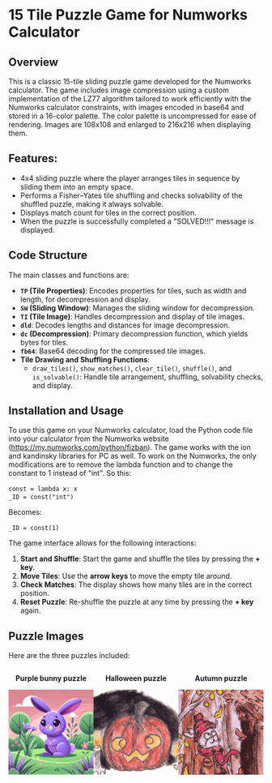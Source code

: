 # 15 Tile Puzzle Game for Numworks Calculator
## Overview

This is a classic 15-tile sliding puzzle game developed for the Numworks calculator. The game includes image compression using a custom implementation of the LZ77 algorithm tailored to work efficiently with the Numworks calculator constraints, with images encoded in base64 and stored in a 16-color palette. The color palette is uncompressed for ease of rendering. Images are 108x108 and enlarged to 216x216 when displaying them.

## Features:

- 4x4 sliding puzzle where the player arranges tiles in sequence by sliding them into an empty space.
- Performs a Fisher–Yates tile shuffling and checks solvability of the shuffled puzzle, making it always solvable.
- Displays match count for tiles in the correct position.
- When the puzzle is successfully completed a "SOLVED!!!" message is displayed.

## Code Structure

The main classes and functions are:
- **`TP` (Tile Properties)**: Encodes properties for tiles, such as width and length, for decompression and display.
- **`SW` (Sliding Window)**: Manages the sliding window for decompression.
- **`TI` (Tile Image)**: Handles decompression and display of tile images.
- **`dld`**: Decodes lengths and distances for image decompression.
- **`dc` (Decompression)**: Primary decompression function, which yields bytes for tiles.
- **`fb64`**: Base64 decoding for the compressed tile images.
- **Tile Drawing and Shuffling Functions**:
  - `draw_tiles()`, `show_matches()`, `clear_tile()`, `shuffle()`, and `is_solvable()`: Handle tile arrangement, shuffling, solvability checks, and display.

## Installation and Usage

To use this game on your Numworks calculator, load the Python code file into your calculator from the Numworks website (https://my.numworks.com/python/fizban). The game works with the ion and kandinsky libraries for PC as well. To work on the Numworks, the only modifications are to remove the lambda function and to change the constant to 1 instead of "int".
So this:
```
const = lambda x: x
_ID = const("int")
```
Becomes:
```
_ID = const(1)
```


The game interface allows for the following interactions:

1. **Start and Shuffle**: Start the game and shuffle the tiles by pressing the **+ key**.
2. **Move Tiles**: Use the **arrow keys** to move the empty tile around.
3. **Check Matches**: The display shows how many tiles are in the correct position.
4. **Reset Puzzle**: Re-shuffle the puzzle at any time by pressing the **+ key** again.


## Puzzle Images

Here are the three puzzles included:

<div style="display: flex; justify-content: space-around; align-items: center;">

<div style="text-align: center;">
    <p><strong>Purple bunny puzzle</strong></p>
    <img src="img/purple_bunny.png" alt="Puzzle 1" width="216">
</div>

<div style="text-align: center;">
    <p><strong>Halloween puzzle</strong></p>
    <img src="img/jacko.png" alt="Puzzle 2" width="216">
</div>

<div style="text-align: center;">
    <p><strong>Autumn puzzle</strong></p>
    <img src="img/autumn.png" alt="Puzzle 3" width="216">
</div>

</div>